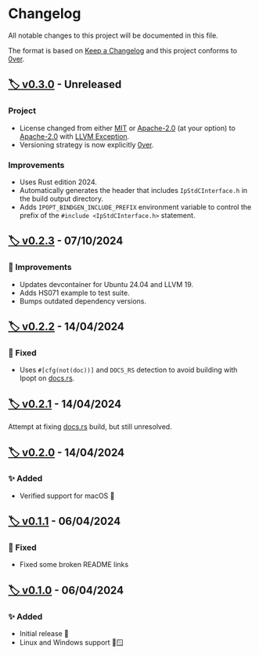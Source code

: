 # Changelog

All notable changes to this project will be documented in this file.

The format is based on [Keep a Changelog](https://keepachangelog.com/en/1.1.0/) and this project conforms to [0ver](https://0ver.org/).

## [🏷️ v0.3.0](https://github.com/MattBolitho/ipopt_bindgen/releases/v0.3.0 "v0.3.0 GitHub Release Link") - Unreleased

### Project

- License changed from either [MIT](https://spdx.org/licenses/MIT.html "MIT license text") or [Apache-2.0](https://spdx.org/licenses/Apache-2.0.html "Apache 2.0 license text") (at your option) to [Apache-2.0](https://spdx.org/licenses/Apache-2.0.html "Apache 2.0 license text") with [LLVM Exception](https://spdx.org/licenses/LLVM-exception.html "LLVM exception license text").
- Versioning strategy is now explicitly [0ver](https://0ver.org/).

### Improvements

- Uses Rust edition 2024.
- Automatically generates the header that includes `IpStdCInterface.h` in the build output directory.
- Adds `IPOPT_BINDGEN_INCLUDE_PREFIX` environment variable to control the prefix of the `#include <IpStdCInterface.h>` statement.

## [🏷️ v0.2.3](https://github.com/MattBolitho/ipopt_bindgen/releases/v0.2.3 "v0.2.3 GitHub Release Link") - 07/10/2024

### 🙌 Improvements

- Updates devcontainer for Ubuntu 24.04 and LLVM 19.
- Adds HS071 example to test suite.
- Bumps outdated dependency versions.

## [🏷️ v0.2.2](https://github.com/MattBolitho/ipopt_bindgen/releases/v0.2.2 "v0.2.2 GitHub Release Link") - 14/04/2024

### 🐛 Fixed

- Uses `#[cfg(not(doc))]` and `DOCS_RS` detection to avoid building with Ipopt on [docs.rs](https://docs.rs/ipopt_bindgen/).

## [🏷️ v0.2.1](https://github.com/MattBolitho/ipopt_bindgen/releases/v0.2.1 "v0.2.1 GitHub Release Link") - 14/04/2024

Attempt at fixing [docs.rs](https://docs.rs/ipopt_bindgen/) build, but still unresolved.

## [🏷️ v0.2.0](https://github.com/MattBolitho/ipopt_bindgen/releases/v0.2.0 "v0.2.0 GitHub Release Link") - 14/04/2024

### ✨ Added

- Verified support for macOS 🍏

## [🏷️ v0.1.1](https://github.com/MattBolitho/ipopt_bindgen/releases/v0.1.1 "v0.1.1 GitHub Release Link") - 06/04/2024

### 🐛 Fixed

- Fixed some broken README links

## [🏷️ v0.1.0](https://github.com/MattBolitho/ipopt_bindgen/releases/v0.1.0 "v0.1.0 GitHub Release Link") - 06/04/2024

### ✨ Added

- Initial release 🎂
- Linux and Windows support 🐧🪟
